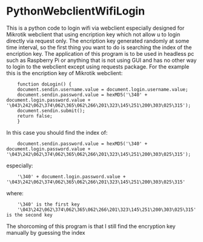 # PythonWebclientWifiLogin
This is a python code to login wifi via webclient especially designed for Mikrotik webclient that using encription key which not allow u to login directly via request only. The encription key generated randomly at some time interval, so the first thing you want to do is searching the index of the encription key.
The application of this program is to be used in headless pc such as Raspberry Pi or anything that is not using GUI and has no other way to login to the webclient except using requests package.
For the example this is the encription key of Mikrotik webclient:

        function doLogin() {
        document.sendin.username.value = document.login.username.value;
        document.sendin.password.value = hexMD5('\340' + document.login.password.value + '\043\242\062\374\062\365\062\266\201\323\145\251\200\303\025\315');
        document.sendin.submit();
        return false;
        }

In this case you should find the index of:

        document.sendin.password.value = hexMD5('\340' + document.login.password.value + '\043\242\062\374\062\365\062\266\201\323\145\251\200\303\025\315');
        
especially:

        '\340' + document.login.password.value + '\043\242\062\374\062\365\062\266\201\323\145\251\200\303\025\315'
where:

        '\340' is the first key
        '\043\242\062\374\062\365\062\266\201\323\145\251\200\303\025\315' is the second key

The shorcoming of this program is that I still find the encryption key manually by guessing the index
